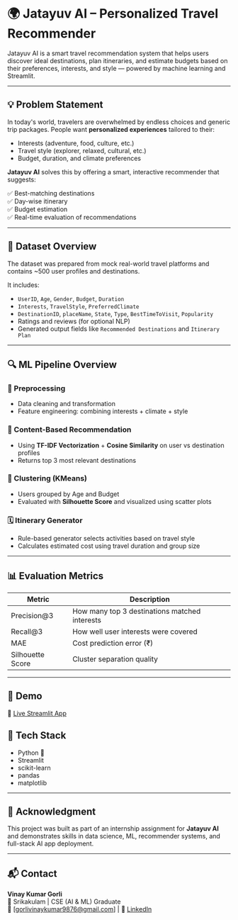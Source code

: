 # 🌍 Jatayuv AI – Personalized Travel Recommender

Jatayuv AI is a smart travel recommendation system that helps users discover ideal destinations, plan itineraries, and estimate budgets based on their preferences, interests, and style — powered by machine learning and Streamlit.

---

## 💡 Problem Statement

In today's world, travelers are overwhelmed by endless choices and generic trip packages. 
People want **personalized experiences** tailored to their:

- Interests (adventure, food, culture, etc.)
- Travel style (explorer, relaxed, cultural, etc.)
- Budget, duration, and climate preferences

**Jatayuv AI** solves this by offering a smart, interactive recommender that suggests:

✅ Best-matching destinations  
✅ Day-wise itinerary  
✅ Budget estimation  
✅ Real-time evaluation of recommendations

---

## 📂 Dataset Overview

The dataset was prepared from mock real-world travel platforms and contains ~500 user profiles and destinations.

It includes:
- `UserID`, `Age`, `Gender`, `Budget`, `Duration`
- `Interests`, `TravelStyle`, `PreferredClimate`
- `DestinationID`, `placeName`, `State`, `Type`, `BestTimeToVisit`, `Popularity`
- Ratings and reviews (for optional NLP)
- Generated output fields like `Recommended Destinations` and `Itinerary Plan`

---

## 🔍 ML Pipeline Overview

### 🔧 Preprocessing
- Data cleaning and transformation
- Feature engineering: combining interests + climate + style

### 🎯 Content-Based Recommendation
- Using **TF-IDF Vectorization** + **Cosine Similarity** on user vs destination profiles
- Returns top 3 most relevant destinations

### 🧠 Clustering (KMeans)
- Users grouped by Age and Budget
- Evaluated with **Silhouette Score** and visualized using scatter plots

### 🗓️ Itinerary Generator
- Rule-based generator selects activities based on travel style
- Calculates estimated cost using travel duration and group size

---

## 📊 Evaluation Metrics

| Metric          | Description                              |
|-----------------|------------------------------------------|
| Precision@3     | How many top 3 destinations matched interests  
| Recall@3        | How well user interests were covered     
| MAE             | Cost prediction error (₹)                
| Silhouette Score| Cluster separation quality               

---

## 🧪 Demo

🔗 [Live Streamlit App](https://jatayuv-ai-project-vo6nw3nxmallzusynipkbk.streamlit.app/)  

## 🚀 Tech Stack

- Python 🐍
- Streamlit
- scikit-learn
- pandas
- matplotlib

---

## 🙌 Acknowledgment

This project was built as part of an internship assignment for **Jatayuv AI** and demonstrates skills in data science, ML, recommender systems, and full-stack AI app deployment.

---

## 📬 Contact

**Vinay Kumar Gorli**  
📍 Srikakulam | CSE (AI & ML) Graduate  
📧 [gorlivinaykumar9876@gmail.com] | 💼 [LinkedIn](www.linkedin.com/in/vinay-kumar-gorli-263634266)

